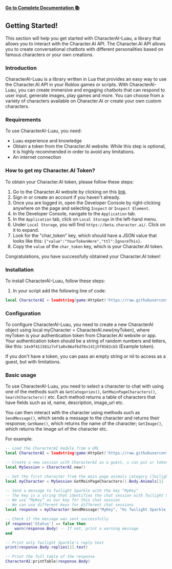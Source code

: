 **[Go to Complete Documentation 📚](https://github.com/ElWapoteDev/CharacterAI-Luau/blob/main/docs/index.md)**

## Getting Started!

This section will help you get started with CharacterAI-Luau, a library that allows you to interact with the Character.AI API. The Character.AI API allows you to create conversational chatbots with different personalities based on famous characters or your own creations.

### Introduction

CharacterAI-Luau is a library written in Lua that provides an easy way to use the Character.AI API in your Roblox games or scripts. With CharacterAI-Luau, you can create immersive and engaging chatbots that can respond to user input, generate images, play games and more. You can choose from a variety of characters available on Character.AI or create your own custom characters.

### Requirements

To use CharacterAI-Luau, you need:

- Luau experience and knowledge
- Obtain a token from the Character.AI website. While this step is optional, it is highly recommended in order to avoid any limitations.
- An internet connection

### How to get my Character.AI Token?
To obtain your Character.AI token, please follow these steps:

1. Go to the Character.AI website by clicking on this [link](https://beta.character.ai/).
2. Sign in or create an account if you haven't already.
3. Once you are logged in, open the Developer Console by right-clicking anywhere on the page and selecting `Inspect` or `Inspect Element`.
4. In the Developer Console, navigate to the `Application` tab.
5. In the `Application` tab, click on `Local Storage` in the left-hand menu.
6. Under `Local Storage`, you will find `https://beta.character.ai/`. Click on it to expand.
7. Look for the "char_token" key, which should have a JSON value that looks like this: `{"value":"YourTokenHere","ttl":IgnoreThis}`.
8. Copy the `value` of the `char_token` key, which is your Character.AI token.

Congratulations, you have successfully obtained your Character.AI token!


### Installation

To install CharacterAI-Luau, follow these steps:

1. In your script add the following line of code:
```lua
local CharacterAI = loadstring(game:HttpGet('https://raw.githubusercontent.com/ElWapoteDev/CharacterAI-Luau/main/Module/CharacterAI.lua', true))();
```

### Configuration

To configure CharacterAI-Luau, you need to create a new CharacterAI object using local myCharacter = CharacterAI.new(myToken), where myToken is your authentication token from Character.AI website or app. Your authentication token should be a string of random numbers and letters, like this: `14x9f411581z7vF1aRx9Aaf6d70x141jhf0S82cb5` (Example token).

If you don't have a token, you can pass an empty string or nil to access as a guest, but with limitations.

### Basic usage

To use CharacterAI-Luau, you need to select a character to chat with using one of the methods such as `GetCategories()`, `GetMainPageCharacters()`, `SearchCharacters()` etc. Each method returns a table of characters that have fields such as id, name, description, image_url etc.

You can then interact with the character using methods such as `SendMessage()`, which sends a message to the character and returns their response; `GetName()`, which returns the name of the character; `GetImage()`, which returns the image url of the character etc.

For example:

```lua
-- Load the CharacterAI module from a URL
local CharacterAI = loadstring(game:HttpGet('https://raw.githubusercontent.com/ElWapoteDev/CharacterAI-Luau/main/Module/CharacterAI.lua', true))();

-- Create a new session with CharacterAI as a guest, u can put ur token
local MySession = CharacterAI.new()

-- Get the first character from the main page animals category (Twilight Sparkle)
local myCharacter = MySession:GetMainPageCharacters().Body.Animals[1]

-- Send a message to Twilight Sparkle with the key "MyKey"
-- The key is a string that identifies the chat session with Twilight Sparkle
-- We use “MyKey” as our key for this chat session
-- We can use different keys for different chat sessions
local response = myCharacter:SendMessage("MyKey", "Hi Twilight Sparkle!!!")

-- Check if the message was sent successfully
if response['Status'] == false then 
    warn(response.Body) -- If not, print a warning message
end

-- Print only Twilight Sparkle's reply text
print(response.Body.replies[1].text)

-- Print the full table of the response
CharacterAI:printTable(response.Body)
```
